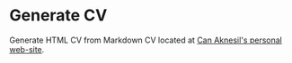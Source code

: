 # Generate CV

Generate HTML CV from Markdown CV located at [Can Aknesil's personal web-site](https://canaknesil.github.io/cv/).
